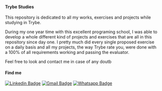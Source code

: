 #### Trybe Studies

This repository is dedicated to all my works, exercises and projects while studying in Trybe.

During my one year time with this excellent programing school, I was able to develop a whole different kind of projects and exercises that are all in this repository since day one. I pretty much did every single proposed exercise on a daily basis and all my projects, the way Trybe rate you, were done with a 100% of all requirements working and passing the evaluator.

Feel free to look and contact me in case of any doutb

#### Find me

  [![Linkedin Badge](https://img.shields.io/badge/linkedin-%230077B5.svg?&style=for-the-badge&logo=linkedin&logoColor=white&link=https://www.linkedin.com/in/jafethenrique/)](https://www.linkedin.com/in/jafethenrique/) 
  [![Gmail Badge](https://img.shields.io/badge/gmail-D14836?&style=for-the-badge&logo=gmail&logoColor=white&link=mailto:jafetguerra6@gmail.com)](mailto:jafetguerra6@gmail.com)
  [![Whatsapp Badge](https://img.shields.io/badge/WHATSAPP-25D366?&style=for-the-badge&logo=whatsapp&logoColor=white)](https://api.whatsapp.com/send?phone=5531996471888&text=)
